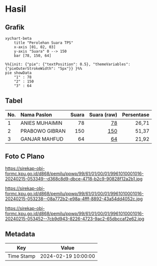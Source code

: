 # Hasil

## Grafik

```mermaid
xychart-beta
    title "Perolehan Suara TPS"
    x-axis [01, 02, 03]
    y-axis "Suara" 0 --> 150
    bar [78, 150, 64]
```

```mermaid
%%{init: {"pie": {"textPosition": 0.5}, "themeVariables": {"pieOuterStrokeWidth": "5px"}} }%%
pie showData
    "1" : 78
    "2" : 150
    "3" : 64
```

## Tabel

| No. | Nama Paslon    | Suara | Suara (raw) | Persentase |
|:--- |:-------------- | -----:| -----------:| ----------:|
| 1   | ANIES MUHAIMIN | 78    | [78][p-1]   | 26,71      |
| 2   | PRABOWO GIBRAN | 150   | [150][p-2]  | 51,37      |
| 3   | GANJAR MAHFUD  | 64    | [64][p-3]   | 21,92      |


[p-1]: https://github.com/gigit-pemilu/pemilu-2024-99-luar-negeri/blob/main/pilpres/hitung-suara/sub/99-luar-negeri/sub/61-kota-kinabalu-malaysia/sub/01-kota-kinabalu-malaysia/sub/0001-kota-kinabalu-malaysia/sub/016-ksk-005/sub/paslon-1.txt
[p-2]: https://github.com/gigit-pemilu/pemilu-2024-99-luar-negeri/blob/main/pilpres/hitung-suara/sub/99-luar-negeri/sub/61-kota-kinabalu-malaysia/sub/01-kota-kinabalu-malaysia/sub/0001-kota-kinabalu-malaysia/sub/016-ksk-005/sub/paslon-2.txt
[p-3]: https://github.com/gigit-pemilu/pemilu-2024-99-luar-negeri/blob/main/pilpres/hitung-suara/sub/99-luar-negeri/sub/61-kota-kinabalu-malaysia/sub/01-kota-kinabalu-malaysia/sub/0001-kota-kinabalu-malaysia/sub/016-ksk-005/sub/paslon-3.txt

## Foto C Plano

https://sirekap-obj-formc.kpu.go.id/d868/pemilu/ppwp/99/61/01/00/01/9961010001016-20240215-053349--d368c8d9-dbce-4718-b2c9-90828f12a2b1.jpg

https://sirekap-obj-formc.kpu.go.id/d868/pemilu/ppwp/99/61/01/00/01/9961010001016-20240215-053238--08a772b2-e98a-4fff-8892-43a54dd4052c.jpg

https://sirekap-obj-formc.kpu.go.id/d868/pemilu/ppwp/99/61/01/00/01/9961010001016-20240215-053452--7cb9d943-8226-4723-9ac2-65dbccaf2e62.jpg


## Metadata

| Key        | Value               |
| ---------- | ------------------- |
| Time Stamp | 2024-02-19 10:00:00 |



